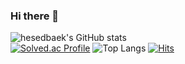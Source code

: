 ### Hi there 👋
![hesedbaek's GitHub stats](https://github-readme-stats.vercel.app/api?username=hesedbaek&show_icons=true&theme=onedark)  
[![Solved.ac Profile](http://mazassumnida.wtf/api/generate_badge?boj=printhelloworld98)](https://solved.ac/printhelloworld98)
![Top Langs](https://github-readme-stats.vercel.app/api/top-langs/?username=hesedbaek&layout=compact&theme=onedark)
[![Hits](https://hits.seeyoufarm.com/api/count/incr/badge.svg?url=https%3A%2F%2Fgithub.com%2Fhesedbaek&count_bg=%2379C83D&title_bg=%23555555&icon=&icon_color=%23E7E7E7&title=hits&edge_flat=false)](https://hits.seeyoufarm.com)


<!--
**hesedbaek/hesedbaek** is a ✨ _special_ ✨ repository because its `README.md` (this file) appears on your GitHub profile.

Here are some ideas to get you started:

- 🔭 I’m currently working on ...
- 🌱 I’m currently learning ...
- 👯 I’m looking to collaborate on ...
- 🤔 I’m looking for help with ...
- 💬 Ask me about ...
- 📫 How to reach me: ...
- 😄 Pronouns: ...
- ⚡ Fun fact: ...
-->

